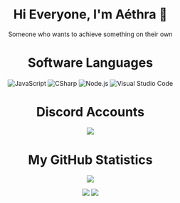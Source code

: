 <h1 align="center">Hi Everyone, I'm Aéthra 👋</h1> <p align="center">
<p align="center">
Someone who wants to achieve something on their own
<br>
</p>
<h1 align="center">Software Languages</h1>
<div align="center">
 <img alt="JavaScript" align="center" src="https://img.shields.io/badge/-JavaScript-05122A?style=flat&logo=javascript"/>
 <img alt="CSharp" align="center" src="https://img.shields.io/badge/-C%20Sharp-05122A?style=flat&logo=csharp"/>
 <img alt="Node.js" align="center" src="https://img.shields.io/badge/-Node.js-05122A?style=flat&logo=node.js"/>
 <img alt="Visual Studio Code" align="center" src="https://img.shields.io/badge/-Visual%20Studio%20Code-05122A?style=flat&logo=visual-studio-code&logoColor=007ACC"/>
</div>

  <h1 align="center">Discord Accounts</h1>
<p align="center">
  <a href="https://github.com/Aehtrashu/" target="_blank"><img src="https://lanyard-profile-readme.vercel.app/api/799971190558031882?theme=dark&bg=171a1f&animated=true&hideDiscrim=false&borderRadius=10px&locale=true"/></a>

  <h1 align="center">My GitHub Statistics</h1>
<p align="center">
<p align = 'center'>
    <img src='https://github-readme-streak-stats.herokuapp.com/?user=Aethrashu&theme=gotham&hide_border=true'>
</p>
<p align = 'center'>
    <img src='https://github-readme-stats.vercel.app/api?username=Aethrashu&count_private=true&include_all_commits=true&show_icons=true&theme=gotham&hide_border=true&line_height=27'/>
    <img src='https://github-readme-stats.vercel.app/api/top-langs/?username=Aethrashu&show_icons=true&hide=php,html,typescript,css,markdown,python&theme=gotham&line_height=27&hide_border=true'/>
</p>

